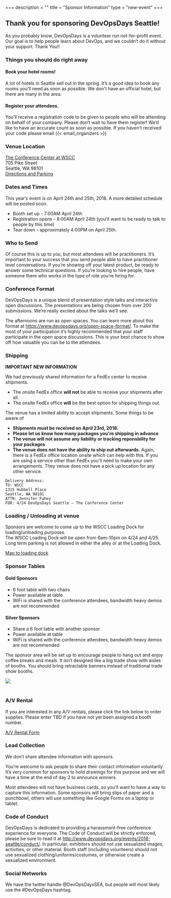 +++
description = ""
title = "Sponsor Information"
type = "new-event"
+++
## Thank you for sponsoring DevOpsDays Seattle!

As you probably know, DevOpsDays is a volunteer run not-for-profit event. Our
goal is to help people learn about DevOps, and we couldn’t do it without your
support. Thank You!!

### Things you should do right away
#### Book your hotel rooms!
A lot of hotels in Seattle sell out in the spring. It’s a good idea to book any
rooms you’ll need as soon as possible. We don't have an official hotel, but there
are many in the area.

#### Register your attendees.
You’ll receive a registration code to be given to people who will be attending
on behalf of your company. Please don’t wait to have them register! We’d like to
have an accurate count as soon as possible. If you haven’t received your code
please email {{< email_organizers >}}

### Venue Location
<a href="https://www.wscc.com/venues/conference-center">The Conference Center at WSCC</a><br>
705 Pike Street<br>
Seattle, WA 98101<br>
<a href="https://www.wscc.com/directions">Directions and Parking</a>

### Dates and Times
This year’s event is on April 24th and 25th, 2018. A more detailed schedule will
be posted soon.

* Booth set up - 7:00AM April 24th
* Registration opens - 8:00AM April 24th (you'll want to be ready to talk to people
by this time)
* Tear down - approximately 4:00PM on April 25th.

### Who to Send
Of course this is up to you, but most attendees will be practitioners. It’s
important to your success that you send people able to have practitioner level
conversations. If you’re showing off your latest product, be ready to answer
some technical questions. If you’re looking to hire people, have someone there
who works in the type of role you’re hiring for.

### Conference Format

DevOpsDays is a unique blend of presentation style talks and interactive open
discussions. The presentations are being chosen from over 200 submissions. We’re
really excited about the talks we’ll see.

The afternoons are run as open spaces. You can learn more about this format
at https://www.devopsdays.org/open-space-format/. To make the most of your
participation it’s highly recommended that your staff participate in the open
space discussions. This is your best chance to show off how valuable you can
be to the attendees.

### Shipping
**IMPORTANT NEW INFORMATION**

We had previously shared information for a FedEx center to receive shipments.

* The onsite FedEx office **will not** be able to receive your shipments after all.
* The onsite FedEx office **will** be the best option for shipping things out.

The venue has a limited ability to accept shipments. Some things to be aware of

* **Shipments must be received on April 23rd, 2018.**
* **Please let us know how many packages you're shipping in advance**
* **The venue will not assume any liability or tracking reponsbility for your packages**
* **The venue does not have the ability to ship out afterwards.** Again, there is a FedEx office location onsite which can help with this. If you are using a service other than FedEx you'll need to make your own arrangements. They venue does not have a pick up location for any other service.

```
Delivery Address:
TO: WSCC
1315 Hubbell Place
Seattle, WA 98101
ATTN: Jennifer Fahey
FOR: 4/24 DevOpsDays Seattle – The Conference Center
```

### Loading / Unloading at venue

Sponsors are welcome to come up to the WSCC Loading Dock for loading/unloading purposes.  
The WSCC Loading Dock will be open from 6am-10pm on 4/24 and 4/25. Long term parking is 
not allowed in either the alley or at the Loading Dock.

<a href="https://assets.devopsdays.org/events/2018/seattle/WSCC-Loading-Dock-Map.pdf">Map to loading dock</a>

### Sponsor Tables

#### Gold Sponsors
* 6 foot table with two chairs
* Power available at table
* WiFi is shared with the conference attendees, bandwidth heavy demos are not
recommended

#### Silver Sponsors
* Share a 6 foot table with another sponsor
* Power available at table
* WiFi is shared with the conference attendees, bandwidth heavy demos are not
recommended

The sponsor area will be set up to encourage people to hang out and enjoy coffee
breaks and meals. It isn’t designed like a big trade show with aisles of booths.
You should bring retractable banners instead of traditional trade show booths.

<img style="max-width: 500px; padding: 0px 20px 20px 0px" src="/events/2017-seattle/banner_styles.png">

### A/V Rental<a id="av_rental"></a>
If you are interested in any A/V rentals, please click the link below to order supplies. Please enter TBD if you have not yet been assigned a booth number.

<a href="https://assets.devopsdays.org/events/2018/seattle/DevOpsDays%20Exhibitor%20Kit%20Form.pdf">A/V Rental Form</a>

### Lead Collection
We don’t share attendee information with sponsors.

You’re welcome to ask people to share their contact information voluntarily.
It’s very common for sponsors to hold drawings for this purpose and we will have
a time at the end of day 2 to announce winners.

Most attendees will not have business cards, so you’ll want to have a way to
capture this information. Some sponsors will bring slips of paper and a
punchbowl, others will use something like Google Forms on a laptop or tablet.

### Code of Conduct

DevOpsDays is dedicated to providing a harassment-free conference experience
for everyone. The Code of Conduct will be strictly enforced, please be sure to
read it at http://www.devopsdays.org/events/2018-seattle/conduct/. In particular,
exhibitors should not use sexualized images, activities, or other material.
Booth staff (including volunteers) should not use sexualized clothing/uniforms/costumes,
or otherwise create a sexualized environment.

### Social Networks
We have the twitter handle @DevOpsDaysSEA, but people will most likely use the #DevOpsDays hashtag.